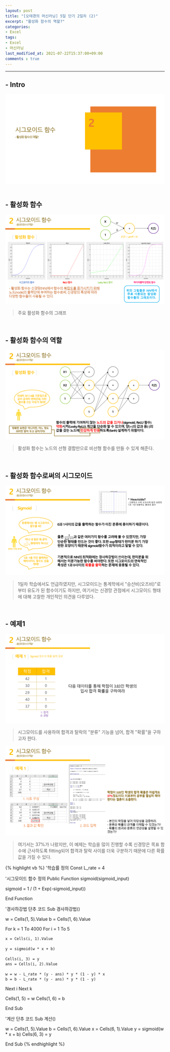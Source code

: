 ```yaml
---
layout: post
title: "[오태경의 머신러닝] 5일 단기 2일차 (2)"
excerpt: "활성화 함수의 역할?"
categories:
- Excel
tags:
- Excel
- 머신러닝
last_modified_at: 2021-07-22T15:37:00+09:00
comments : true
---
```

<hr>

<h2>- Intro</h2>
<div style="align-items: center;">
    <img src="/assets/post-image/Excel-5일-단기-2/슬라이드8.PNG">
</div>

<br>
<h2>- 활성화 함수</h2>
<div style="align-items: center;">
    <img src="/assets/post-image/Excel-5일-단기-2/슬라이드9.PNG">
</div>

> 주요 활성화 함수의 그래프

<br>
<h2>- 활성화 함수의 역할</h2>
<div style="align-items: center;">
    <img src="/assets/post-image/Excel-5일-단기-2/슬라이드10.PNG">
</div>

> 활성화 함수는 노드의 선형 결합만으로 비선형 함수를 만들 수 있게 해준다.

<br>
<h2>- 활성화 함수로써의 시그모이드</h2>
<div style="align-items: center;">
    <img src="/assets/post-image/Excel-5일-단기-2/슬라이드11.PNG">
</div>

> 1일차 학습에서도 언급하였지만, 시그모이드는 통계학에서 "승산비(오즈비)"로부터 유도가 된 함수이기도 하지만, 여기서는 신경망 관점에서 시그모이드 형태에 대해 고찰한 개인적인 의견을 다루었다.

<br>
<h2>- 예제1</h2>
<div style="align-items: center;">
    <img src="/assets/post-image/Excel-5일-단기-2/슬라이드12.PNG">
</div>

> 시그모이드를 사용하여 합격과 탈락의 "분류" 기능을 넘어, 합격 "확률"을 구하고자 한다.

<div style="align-items: center;">
    <img src="/assets/post-image/Excel-5일-단기-2/슬라이드13.PNG">
</div>

> 여기서는 37%가 나왔지만, 이 예제는 학습을 많이 진행할 수록 신경망은 목표 함수에 근사하도록 fitting되어 합격과 탈락 사이를 더욱 구분하기 때문에 다른 확률값을 가질 수 있다. 

{% highlight vb %}
'학습률 정의
Const L_rate = 4

'시그모이드 함수 정의
Public Function sigmoid(sigmoid_input)

sigmoid = 1 / (1 + Exp(-sigmoid_input))

End Function

'경사하강법 단추 코드
Sub 경사하강법()

w = Cells(1, 5).Value
b = Cells(1, 6).Value

For k = 1 To 4000
For i = 1 To 5

    x = Cells(i, 1).Value

    y = sigmoid(w * x + b)

    Cells(i, 3) = y
    ans = Cells(i, 2).Value

    w = w - L_rate * (y - ans) * y * (1 - y) * x
    b = b - L_rate * (y - ans) * y * (1 - y)

Next i
Next k

Cells(1, 5) = w
Cells(1, 6) = b

End Sub

'계산 단추 코드
Sub 계산()

w = Cells(1, 5).Value
b = Cells(1, 6).Value
x = Cells(6, 1).Value
y = sigmoid(w * x + b)
Cells(6, 3) = y

End Sub
{% endhighlight %}

<br>